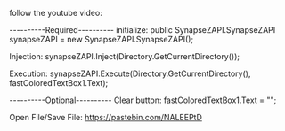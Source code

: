 follow the youtube video:

----------Required----------
initialize: public SynapseZAPI.SynapseZAPI synapseZAPI = new SynapseZAPI.SynapseZAPI();

Injection: synapseZAPI.Inject(Directory.GetCurrentDirectory());

Execution: synapseZAPI.Execute(Directory.GetCurrentDirectory(), fastColoredTextBox1.Text);

----------Optional----------
Clear button: fastColoredTextBox1.Text = "";

Open File/Save File: https://pastebin.com/NALEEPtD
